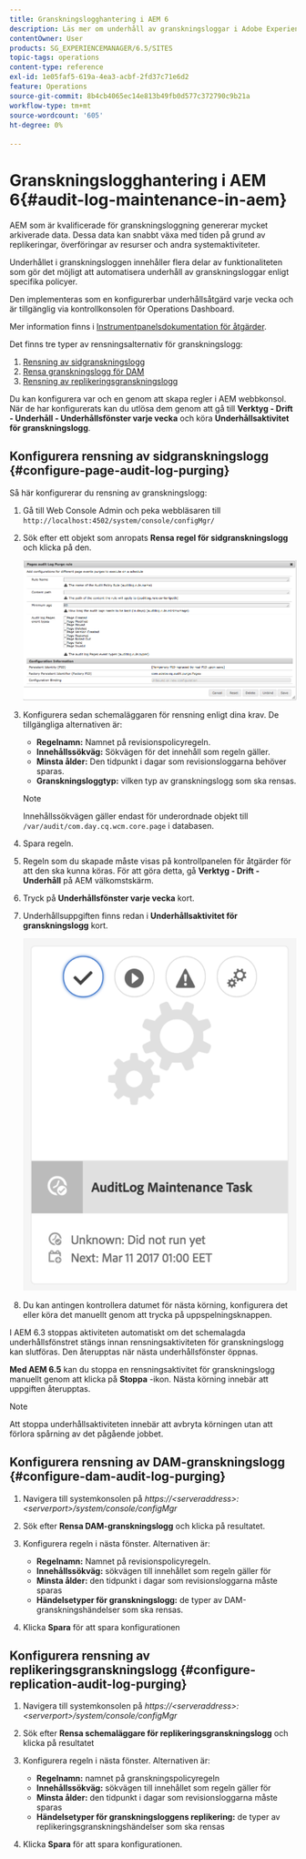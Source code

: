 ```yaml
---
title: Granskningslogghantering i AEM 6
description: Läs mer om underhåll av granskningsloggar i Adobe Experience Manager (AEM).
contentOwner: User
products: SG_EXPERIENCEMANAGER/6.5/SITES
topic-tags: operations
content-type: reference
exl-id: 1e05faf5-619a-4ea3-acbf-2fd37c71e6d2
feature: Operations
source-git-commit: 8b4cb4065ec14e813b49fb0d577c372790c9b21a
workflow-type: tm+mt
source-wordcount: '605'
ht-degree: 0%

---
```


# Granskningslogghantering i AEM 6{#audit-log-maintenance-in-aem}

AEM som är kvalificerade för granskningsloggning genererar mycket arkiverade data. Dessa data kan snabbt växa med tiden på grund av replikeringar, överföringar av resurser och andra systemaktiviteter.

Underhållet i granskningsloggen innehåller flera delar av funktionaliteten som gör det möjligt att automatisera underhåll av granskningsloggar enligt specifika policyer.

Den implementeras som en konfigurerbar underhållsåtgärd varje vecka och är tillgänglig via kontrollkonsolen för Operations Dashboard.

Mer information finns i [Instrumentpanelsdokumentation för åtgärder](/help/sites-administering/operations-dashboard.md).

Det finns tre typer av rensningsalternativ för granskningslogg:

1. [Rensning av sidgranskningslogg](/help/sites-administering/operations-audit-log.md#configure-page-audit-log-purging)
1. [Rensa granskningslogg för DAM](/help/sites-administering/operations-audit-log.md#configure-dam-audit-log-purging)
1. [Rensning av replikeringsgranskningslogg](/help/sites-administering/operations-audit-log.md#configure-replication-audit-log-purging)

Du kan konfigurera var och en genom att skapa regler i AEM webbkonsol. När de har konfigurerats kan du utlösa dem genom att gå till **Verktyg - Drift - Underhåll - Underhållsfönster varje vecka** och köra **Underhållsaktivitet för granskningslogg**.

## Konfigurera rensning av sidgranskningslogg {#configure-page-audit-log-purging}

Så här konfigurerar du rensning av granskningslogg:

1. Gå till Web Console Admin och peka webbläsaren till `http://localhost:4502/system/console/configMgr/`

1. Sök efter ett objekt som anropats **Rensa regel för sidgranskningslogg** och klicka på den.

   ![chlimage_1-365](assets/chlimage_1-365.png)

1. Konfigurera sedan schemaläggaren för rensning enligt dina krav. De tillgängliga alternativen är:

   * **Regelnamn:** Namnet på revisionspolicyregeln.
   * **Innehållssökväg:** Sökvägen för det innehåll som regeln gäller.
   * **Minsta ålder:** Den tidpunkt i dagar som revisionsloggarna behöver sparas.
   * **Granskningsloggtyp:** vilken typ av granskningslogg som ska rensas.

   >[!NOTE]
   >
   >Innehållssökvägen gäller endast för underordnade objekt till `/var/audit/com.day.cq.wcm.core.page` i databasen.

1. Spara regeln.
1. Regeln som du skapade måste visas på kontrollpanelen för åtgärder för att den ska kunna köras. För att göra detta, gå **Verktyg - Drift - Underhåll** på AEM välkomstskärm.

1. Tryck på **Underhållsfönster varje vecka** kort.

1. Underhållsuppgiften finns redan i **Underhållsaktivitet för granskningslogg** kort.

   ![chlimage_1-366](assets/chlimage_1-366.png)

1. Du kan antingen kontrollera datumet för nästa körning, konfigurera det eller köra det manuellt genom att trycka på uppspelningsknappen.

I AEM 6.3 stoppas aktiviteten automatiskt om det schemalagda underhållsfönstret stängs innan rensningsaktiviteten för granskningslogg kan slutföras. Den återupptas när nästa underhållsfönster öppnas.

**Med AEM 6.5** kan du stoppa en rensningsaktivitet för granskningslogg manuellt genom att klicka på **Stoppa** -ikon. Nästa körning innebär att uppgiften återupptas.

>[!NOTE]
>
>Att stoppa underhållsaktiviteten innebär att avbryta körningen utan att förlora spårning av det pågående jobbet.

## Konfigurera rensning av DAM-granskningslogg {#configure-dam-audit-log-purging}

1. Navigera till systemkonsolen på *https://&lt;serveraddress>:&lt;serverport>/system/console/configMgr*
1. Sök efter **Rensa DAM-granskningslogg** och klicka på resultatet.
1. Konfigurera regeln i nästa fönster. Alternativen är:

   * **Regelnamn:** Namnet på revisionspolicyregeln.
   * **Innehållssökväg:** sökvägen till innehållet som regeln gäller för
   * **Minsta ålder:** den tidpunkt i dagar som revisionsloggarna måste sparas
   * **Händelsetyper för granskningslogg:** de typer av DAM-granskningshändelser som ska rensas.

1. Klicka **Spara** för att spara konfigurationen

## Konfigurera rensning av replikeringsgranskningslogg  {#configure-replication-audit-log-purging}

1. Navigera till systemkonsolen på *https://&lt;serveraddress>:&lt;serverport>/system/console/configMgr*
1. Sök efter **Rensa schemaläggare för replikeringsgranskningslogg** och klicka på resultatet
1. Konfigurera regeln i nästa fönster. Alternativen är:

   * **Regelnamn:** namnet på granskningspolicyregeln
   * **Innehållssökväg:** sökvägen till innehållet som regeln gäller för
   * **Minsta ålder:** den tidpunkt i dagar som revisionsloggarna måste sparas
   * **Händelsetyper för granskningsloggens replikering:** de typer av replikeringsgranskningshändelser som ska rensas

1. Klicka **Spara** för att spara konfigurationen.
